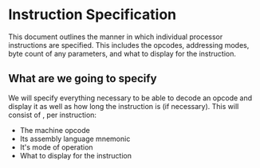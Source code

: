 # Instruction Specification
This document outlines the manner in which individual processor
instructions are specified.  This includes the opcodes, addressing modes,
byte count of any parameters, and what to display for the instruction.

## What are we going to specify
We will specify everything necessary to be able to decode an opcode and display
it as well as how long the instruction is (if necessary).
This will consist of , per instruction:
* The machine opcode
* Its assembly language mnemonic
* It's mode of operation
* What to display for the instruction

